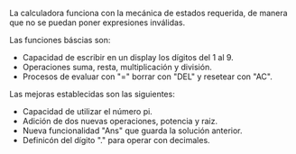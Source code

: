 La calculadora funciona con la mecánica de estados requerida, de manera que no se puedan poner expresiones inválidas.

Las funciones báscias son:
* Capacidad de escribir en un display los dígitos del 1 al 9. 
* Operaciones suma, resta, multiplicación y división.
* Procesos de evaluar con "=" borrar con "DEL" y resetear con "AC".

Las mejoras establecidas son las siguientes:
* Capacidad de utilizar el número pi.
* Adición de dos nuevas operaciones, potencia y raiz.
* Nueva funcionalidad "Ans" que guarda la solución anterior.
* Definicón del dígito "." para operar con decimales.